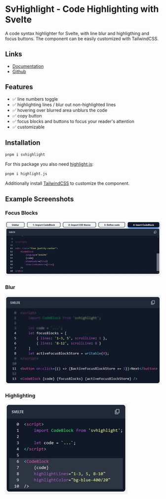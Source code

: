 # SvHighlight - Code Highlighting with Svelte

A code syntax highlighter for Svelte, with line blur and highligthing and focus buttons. The component can be easily customized with TailwindCSS.

## Links
- [Documentation](https://svhighlight.vercel.app/)
- [Github](https://github.com/bennymi/svhighlight)

## Features

- ✅ line numbers toggle
- ✅ highlighting lines / blur out non-highlighted lines
- ✅ hovering over blurred area unblurs the code
- ✅ copy button
- ✅ focus blocks and buttons to focus your reader's attention
- ✅ customizable

## Installation

```bash
pnpm i svhighlight
```

For this package you also need [highlight.js](https://www.npmjs.com/package/highlight.js?activeTab=readme):

```bash
pnpm i highlight.js
```

Additionally install [TailwindCSS](https://tailwindcss.com/docs/guides/sveltekit) to customize the component.

## Example Screenshots

### Focus Blocks

![Focus Blocks](static/focus%20blocks.jpg)

### Blur

![Blur](./static/example.jpg)

### Highlighting

![Highlighting](static/highlight.jpg)